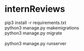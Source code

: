 # internReviews

pip3 install -r requirements.txt
<br />
python3 manage.py makemigrations<br />
python3 manage.py migrate<br />
<br />
python3 manage.py runserver
